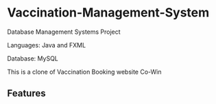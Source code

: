 # Vaccination-Management-System
Database Management Systems Project

Languages: Java and FXML

Database: MySQL

This is a clone of Vaccination Booking website Co-Win

## Features
